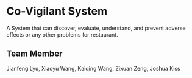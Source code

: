 Co-Vigilant System
================================

A System that can discover, evaluate, understand, and prevent adverse effects or any other problems for restaurant.

Team Member
------------

Jianfeng Lyu, Xiaoyu Wang, Kaiqing Wang, Zixuan Zeng, Joshua Kiss